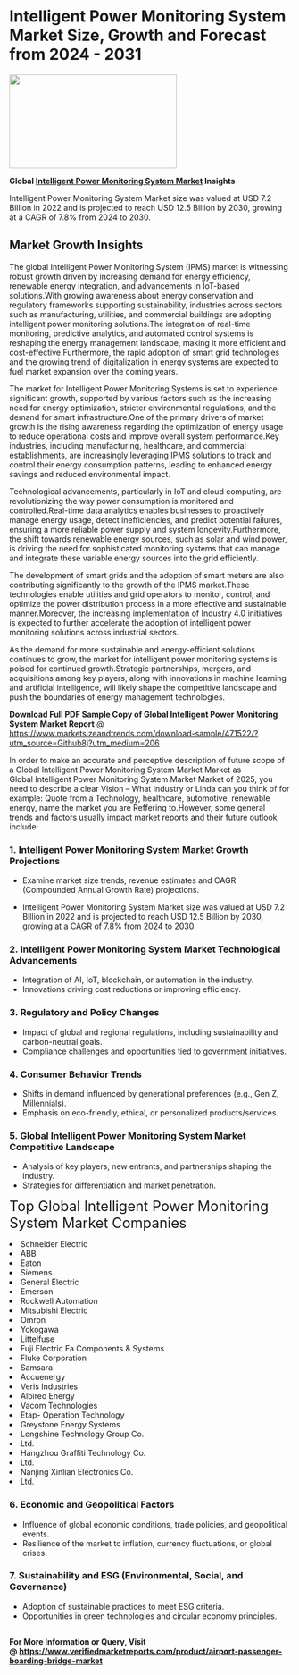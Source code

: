 <H1>Intelligent Power Monitoring System Market Size, Growth and Forecast from 2024 - 2031</H1><img class="aligncenter size-medium wp-image-584254" src="https://thirdeyenews.in/wp-content/uploads/2024/09/Global-Market-Research-300x168.jpeg" alt="" width="300" height="168" /><p><strong>Global&nbsp;<a href="https://www.marketsizeandtrends.com/download-sample/471522/?utm_source=Github8j?utm_medium=206">Intelligent Power Monitoring System Market</a> Insights</strong></p><p>Intelligent Power Monitoring System Market size was valued at USD 7.2 Billion in 2022 and is projected to reach USD 12.5 Billion by 2030, growing at a CAGR of 7.8% from 2024 to 2030.</p><p><h2>Market Growth Insights</h2> <p>The global Intelligent Power Monitoring System (IPMS) market is witnessing robust growth driven by increasing demand for energy efficiency, renewable energy integration, and advancements in IoT-based solutions.With growing awareness about energy conservation and regulatory frameworks supporting sustainability, industries across sectors such as manufacturing, utilities, and commercial buildings are adopting intelligent power monitoring solutions.The integration of real-time monitoring, predictive analytics, and automated control systems is reshaping the energy management landscape, making it more efficient and cost-effective.Furthermore, the rapid adoption of smart grid technologies and the growing trend of digitalization in energy systems are expected to fuel market expansion over the coming years.</p> <p>The market for Intelligent Power Monitoring Systems is set to experience significant growth, supported by various factors such as the increasing need for energy optimization, stricter environmental regulations, and the demand for smart infrastructure.One of the primary drivers of market growth is the rising awareness regarding the optimization of energy usage to reduce operational costs and improve overall system performance.Key industries, including manufacturing, healthcare, and commercial establishments, are increasingly leveraging IPMS solutions to track and control their energy consumption patterns, leading to enhanced energy savings and reduced environmental impact.</p> <p>Technological advancements, particularly in IoT and cloud computing, are revolutionizing the way power consumption is monitored and controlled.Real-time data analytics enables businesses to proactively manage energy usage, detect inefficiencies, and predict potential failures, ensuring a more reliable power supply and system longevity.Furthermore, the shift towards renewable energy sources, such as solar and wind power, is driving the need for sophisticated monitoring systems that can manage and integrate these variable energy sources into the grid efficiently.</p> <p>The development of smart grids and the adoption of smart meters are also contributing significantly to the growth of the IPMS market.These technologies enable utilities and grid operators to monitor, control, and optimize the power distribution process in a more effective and sustainable manner.Moreover, the increasing implementation of Industry 4.0 initiatives is expected to further accelerate the adoption of intelligent power monitoring solutions across industrial sectors.</p> <p>As the demand for more sustainable and energy-efficient solutions continues to grow, the market for intelligent power monitoring systems is poised for continued growth.Strategic partnerships, mergers, and acquisitions among key players, along with innovations in machine learning and artificial intelligence, will likely shape the competitive landscape and push the boundaries of energy management technologies.</p> <p><span class=""><strong>Download Full PDF Sample Copy of Global Intelligent Power Monitoring System Market Report</strong> @ <a href="https://www.marketsizeandtrends.com/download-sample/471522/?utm_source=Github8j?utm_medium=206" target="_blank">https://www.marketsizeandtrends.com/download-sample/471522/?utm_source=Github8j?utm_medium=206</a></span></p><p>In order to make an accurate and perceptive description of future scope of a Global&nbsp;Intelligent Power Monitoring System Market Market as Global&nbsp;Intelligent Power Monitoring System Market Market of 2025, you need to describe a clear Vision &ndash; What Industry or Linda can you think of for example: Quote from a Technology, healthcare, automotive, renewable energy, name the market you are Reffering to.However, some general trends and factors usually impact market reports and their future outlook include:</p><h3>1.&nbsp;<strong>Intelligent Power Monitoring System Market Growth Projections</strong></h3><ul><li>Examine market size trends, revenue estimates and CAGR (Compounded Annual Growth Rate) projections.</li><li><p>Intelligent Power Monitoring System Market size was valued at USD 7.2 Billion in 2022 and is projected to reach USD 12.5 Billion by 2030, growing at a CAGR of 7.8% from 2024 to 2030.</p></li></ul><h3>2.&nbsp;<strong>Intelligent Power Monitoring System Market Technological Advancements</strong></h3><ul><li>Integration of AI, IoT, blockchain, or automation in the industry.</li><li>Innovations driving cost reductions or improving efficiency.</li></ul><h3>3.&nbsp;<strong>Regulatory and Policy Changes</strong></h3><ul><li>Impact of global and regional regulations, including sustainability and carbon-neutral goals.</li><li>Compliance challenges and opportunities tied to government initiatives.</li></ul><h3>4.&nbsp;<strong>Consumer Behavior Trends</strong></h3><ul><li>Shifts in demand influenced by generational preferences (e.g., Gen Z, Millennials).</li><li>Emphasis on eco-friendly, ethical, or personalized products/services.</li></ul><h3>5.&nbsp;<strong>Global Intelligent Power Monitoring System Market Competitive Landscape</strong></h3><ul><li>Analysis of key players, new entrants, and partnerships shaping the industry.</li><li>Strategies for differentiation and market penetration.</li></ul><p data-pm-slice="1 1 []"><span style="color: inherit; font-family: inherit; font-size: 25px;">Top Global Intelligent Power Monitoring System Market Companies</span></p><div class="" data-test-id=""><p><li>Schneider Electric</li><li> ABB</li><li> Eaton</li><li> Siemens</li><li> General Electric</li><li> Emerson</li><li> Rockwell Automation</li><li> Mitsubishi Electric</li><li> Omron</li><li> Yokogawa</li><li> Littelfuse</li><li> Fuji Electric Fa Components & Systems</li><li> Fluke Corporation</li><li> Samsara</li><li> Accuenergy</li><li> Veris Industries</li><li> Albireo Energy</li><li> Vacom Technologies</li><li> Etap- Operation Technology</li><li> Greystone Energy Systems</li><li> Longshine Technology Group Co.</li><li>Ltd.</li><li> Hangzhou Graffiti Technology Co.</li><li> Ltd.</li><li> Nanjing Xinlian Electronics Co.</li><li>Ltd.</li></p></div><h3>6.&nbsp;<strong>Economic and Geopolitical Factors</strong></h3><ul><li>Influence of global economic conditions, trade policies, and geopolitical events.</li><li>Resilience of the market to inflation, currency fluctuations, or global crises.</li></ul><h3>7.&nbsp;<strong>Sustainability and ESG (Environmental, Social, and Governance)</strong></h3><ul><li>Adoption of sustainable practices to meet ESG criteria.</li><li>Opportunities in green technologies and circular economy principles.</li></ul><h2><strong style="font-size: 14px;">For More Information or Query, Visit @&nbsp;</strong><a style="background-color: #ffffff; font-size: 14px;" href="https://www.marketsizeandtrends.com/report/intelligent-power-monitoring-system-market/" target="_blank">https://www.verifiedmarketreports.com/product/airport-passenger-boarding-bridge-market</a></h2>
